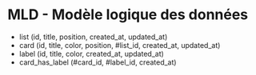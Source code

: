 # MLD - Modèle logique des données

- list (id, title, position, created_at, updated_at)
- card (id, title, color, position, #list_id, created_at, updated_at)
- label (id, title, color, created_at, updated_at)
- card_has_label (#card_id, #label_id, created_at)